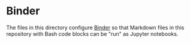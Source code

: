 # Binder

The files in this directory configure
[Binder](https://mybinder.org/)
so that Markdown files in
this repository with Bash code blocks
can be "run" as Jupyter notebooks.
